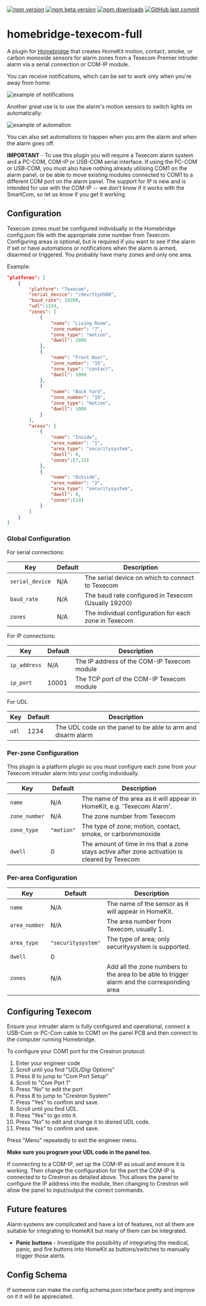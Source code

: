 [![npm version](https://badgen.net/npm/v/homebridge-texecom-full/latest)](https://www.npmjs.com/package/homebridge-texecom-full)
[![npm beta version](https://badgen.net/npm/v/homebridge-texecom-full/beta)](https://www.npmjs.com/package/homebridge-texecom-full)
[![npm downloads](https://badgen.net/npm/dt/homebridge-texecom-full)](https://www.npmjs.com/package/homebridge-texecom-full)
[![GitHub last commit](https://badgen.net/github/last-commit/K1LL3R234/homebridge-texecom)](https://github.com/K1LL3R234/homebridge-texecom)
# homebridge-texecom-full

A plugin for [Homebridge](https://github.com/nfarina/homebridge) that creates HomeKit motion, contact, smoke, or carbon monoxide sensors for alarm zones from a Texecom Premier intruder alarm via a serial connection or COM-IP module.

You can receive notifications, which can be set to work only when you're away from home:

![example of notifications](https://github.com/K1LL3R234/homebridge-texecom/blob/master/images/example-notifications.jpg?raw=true)

Another great use is to use the alarm's motion sensors to switch lights on automatically:

![example of automation](https://github.com/K1LL3R234/homebridge-texecom/blob/master/images/example-automation.jpg?raw=true)

You can also set automations to happen when you arm the alarm and when the alarm goes off.

**IMPORTANT** - To use this plugin you will require a Texecom alarm system and a PC-COM, COM-IP or USB-COM serial interface. If using the PC-COM or USB-COM, you must also have nothing already utilising COM1 on the alarm panel, or be able to move existing modules connected to COM1 to a different COM port on the alarm panel. The support for IP is new and is intended for use with the COM-IP -- we don't know if it works with the SmartCom, so let us know if you get it working.

## Configuration

Texecom zones must be configured individually in the Homebridge config.json file with the appropriate zone number from Texecom. Configuring areas is optional, but is required if you want to see if the alarm if set or have automations or notifications when the alarm is armed, disarmed or triggered. You probably have many zones and only one area.

Example:

```json
"platforms": [
    {
        "platform": "Texecom",
        "serial_device": "/dev/ttyUSB0",
        "baud_rate": 19200,
        "udl":1234,
        "zones": [
            {
                "name": "Living Room",
                "zone_number": "7",
                "zone_type": "motion",
                "dwell": 1000
            },
            {
                "name": "Front Door",
                "zone_number": "15",
                "zone_type": "contact",
                "dwell": 1000
            },
            {
                "name": "Back Yard",
                "zone_number": "19",
                "zone_type": "motion",
                "dwell": 1000
            }
        ],
        "areas": [
            {
                "name": "Inside",
                "area_number": "1",
                "area_type": "securitysystem",
                "dwell": 0,
                "zones":[7,15]
            },
            {
                "name": "Outside",
                "area_number": "2",
                "area_type": "securitysystem",
                "dwell": 0,
                "zones":[19]
            }
        ]
    }
]
```


### Global Configuration

For serial connections:

| Key | Default | Description |
| --- | --- | --- |
| `serial_device` | N/A | The serial device on which to connect to Texecom |
| `baud_rate` | N/A | The baud rate configured in Texecom (Usually 19200) |
| `zones` | N/A | The individual configuration for each zone in Texecom |

For IP connections:

| Key | Default | Description |
| --- | --- | --- |
| `ip_address` | N/A | The IP address of the COM-IP Texecom module |
| `ip_port` | 10001 | The TCP port of the COM-IP Texecom module |

For UDL

| Key | Default | Description |
| --- | --- | --- |
| `udl` | 1234 | The UDL code on the panel to be able to arm and disarm alarm |

### Per-zone Configuration

This plugin is a platform plugin so you must configure each zone from your Texecom intruder alarm into your config individually.

| Key | Default | Description |
| --- | --- | --- |
| `name` | N/A | The name of the area as it will appear in HomeKit, e.g. 'Texecom Alarm'. |
| `zone_number` | N/A | The zone number from Texecom |
| `zone_type` | `"motion"` | The type of zone; motion, contact, smoke, or carbonmonoxide |
| `dwell` | 0 | The amount of time in ms that a zone stays active after zone activation is cleared by Texecom |

### Per-area Configuration

| Key | Default | Description |
| --- | --- | --- |
| `name` | N/A | The name of the sensor as it will appear in HomeKit. |
| `area_number` | N/A | The area number from Texecom, usually 1. |
| `area_type` | `"securitysystem"` | The type of area; only securitysystem is supported. |
| `dwell` | 0 |  |
| `zones` | N/A | Add all the zone numbers to the area to be able to trigger alarm and the corresponding area |

## Configuring Texecom

Ensure your intruder alarm is fully configured and operational, connect a USB-Com or PC-Com cable to COM1 on the panel PCB and then connect to the computer running Homebridge.

To configure your COM1 port for the Crestron protocol:

1. Enter your engineer code
2. Scroll until you find "UDL/Digi Options"
3. Press 8 to jump to "Com Port Setup"
4. Scroll to "Com Port 1"
5. Press "No" to edit the port
6. Press 8 to jump to "Crestron System"
7. Press "Yes" to confirm and save.
8. Scroll until you find UDL.
9. Press "Yes" to go into it.
10. Press "No" to edit and change it to disired UDL code.
11. Press "Yes" to confirm and save.

Press "Menu" repeatedly to exit the engineer menu.

**Make sure you program your UDL code in the panel too.**

If connecting to a COM-IP, set up the COM-IP as usual and ensure it is working. Then change the configuration for the port the COM-IP is connected to to Crestron as detailed above. This allows the panel to configure the IP address into the module, then changing to Crestron will allow the panel to input/output the correct commands.

## Future features

Alarm systems are complicated and have a lot of features, not all them are suitable for integrating to HomeKit but many of them can be integrated.

* **Panic buttons** - Investigate the possibility of integrating the medical, panic, and fire buttons into HomeKit as buttons/switches to manually trigger those alerts.


## Config Schema

If someone can make the config.schema.json interface pretty and improve on it it will be appreciated.